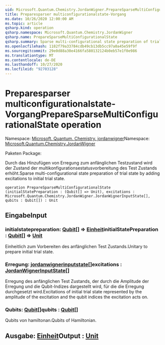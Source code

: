 ```yaml
---
uid: Microsoft.Quantum.Chemistry.JordanWigner.PrepareSparseMultiConfigurationalState
title: Preparesparser multiconfigurationalstate-Vorgang
ms.date: 10/26/2020 12:00:00 AM
ms.topic: article
qsharp.kind: operation
qsharp.namespace: Microsoft.Quantum.Chemistry.JordanWigner
qsharp.name: PrepareSparseMultiConfigurationalState
qsharp.summary: Sparse multi-configurational state preparation of trial state by adding excitations to initial trial state.
ms.openlocfilehash: 1182f79a33784cdb49cb13db5cc97a0a45e59f9f
ms.sourcegitcommit: 29e0d88a30e4166fa580132124b0eb57e1f0e986
ms.translationtype: MT
ms.contentlocale: de-DE
ms.lasthandoff: 10/27/2020
ms.locfileid: "92703128"
---
```

# <a name="preparesparsemulticonfigurationalstate-operation"></a><span data-ttu-id="e71ba-102">Preparesparser multiconfigurationalstate-Vorgang</span><span class="sxs-lookup"><span data-stu-id="e71ba-102">PrepareSparseMultiConfigurationalState operation</span></span>

<span data-ttu-id="e71ba-103">Namespace: [Microsoft. Quantum. Chemistry. jordanwigner](xref:Microsoft.Quantum.Chemistry.JordanWigner)</span><span class="sxs-lookup"><span data-stu-id="e71ba-103">Namespace: [Microsoft.Quantum.Chemistry.JordanWigner](xref:Microsoft.Quantum.Chemistry.JordanWigner)</span></span>

<span data-ttu-id="e71ba-104">Paketen [](https://nuget.org/packages/)</span><span class="sxs-lookup"><span data-stu-id="e71ba-104">Package: [](https://nuget.org/packages/)</span></span>


<span data-ttu-id="e71ba-105">Durch das Hinzufügen von Erregung zum anfänglichen Testzustand wird der Zustand der multikonfigurationsestatusvorbereitung des Test Zustands erhöht.</span><span class="sxs-lookup"><span data-stu-id="e71ba-105">Sparse multi-configurational state preparation of trial state by adding excitations to initial trial state.</span></span>

```qsharp
operation PrepareSparseMultiConfigurationalState (initialStatePreparation : (Qubit[] => Unit), excitations : Microsoft.Quantum.Chemistry.JordanWigner.JordanWignerInputState[], qubits : Qubit[]) : Unit
```


## <a name="input"></a><span data-ttu-id="e71ba-106">Eingabe</span><span class="sxs-lookup"><span data-stu-id="e71ba-106">Input</span></span>

### <a name="initialstatepreparation--qubit--unit"></a><span data-ttu-id="e71ba-107">initialstatepreparation: [Qubit](xref:microsoft.quantum.lang-ref.qubit)[] => [Einheit](xref:microsoft.quantum.lang-ref.unit)</span><span class="sxs-lookup"><span data-stu-id="e71ba-107">initialStatePreparation : [Qubit](xref:microsoft.quantum.lang-ref.qubit)[] => [Unit](xref:microsoft.quantum.lang-ref.unit)</span></span> 

<span data-ttu-id="e71ba-108">Einheitlich zum Vorbereiten des anfänglichen Test Zustands.</span><span class="sxs-lookup"><span data-stu-id="e71ba-108">Unitary to prepare initial trial state.</span></span>


### <a name="excitations--jordanwignerinputstate"></a><span data-ttu-id="e71ba-109">Erregung: [jordanwignerinputstate](xref:Microsoft.Quantum.Chemistry.JordanWigner.JordanWignerInputState)[]</span><span class="sxs-lookup"><span data-stu-id="e71ba-109">excitations : [JordanWignerInputState](xref:Microsoft.Quantum.Chemistry.JordanWigner.JordanWignerInputState)[]</span></span>

<span data-ttu-id="e71ba-110">Erregung des anfänglichen Test Zustands, der durch die Amplitude der Erregung und die Qubit-Indizes dargestellt wird, für die die Erregung durchgesetzt wird.</span><span class="sxs-lookup"><span data-stu-id="e71ba-110">Excitations of initial trial state represented by the amplitude of the excitation and the qubit indices the excitation acts on.</span></span>


### <a name="qubits--qubit"></a><span data-ttu-id="e71ba-111">Qubits: [Qubit](xref:microsoft.quantum.lang-ref.qubit)[]</span><span class="sxs-lookup"><span data-stu-id="e71ba-111">qubits : [Qubit](xref:microsoft.quantum.lang-ref.qubit)[]</span></span>

<span data-ttu-id="e71ba-112">Qubits von hamiltonan.</span><span class="sxs-lookup"><span data-stu-id="e71ba-112">Qubits of Hamiltonian.</span></span>



## <a name="output--unit"></a><span data-ttu-id="e71ba-113">Ausgabe: [Einheit](xref:microsoft.quantum.lang-ref.unit)</span><span class="sxs-lookup"><span data-stu-id="e71ba-113">Output : [Unit](xref:microsoft.quantum.lang-ref.unit)</span></span>

